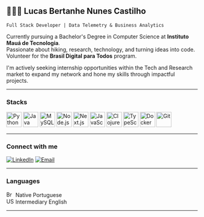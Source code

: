 ## 👨🏻‍💻 Lucas Bertanhe Nunes Castilho  

`Full Stack Developer | Data Telemetry & Business Analytics`

Currently pursuing a Bachelor's Degree in Computer Science at **Instituto Mauá de Tecnologia**.  
Passionate about hiking, research, technology, and turning ideas into code.  
Volunteer for the **Brasil Digital para Todos** program.

I'm actively seeking internship opportunities within the Tech and Research market to expand my network and hone my skills through impactful projects.

---

### **Stacks**

<p align="left">
  <img src="https://cdn.jsdelivr.net/gh/devicons/devicon/icons/python/python-original.svg" alt="Python" width="40" height="40"/>
  <img src="https://cdn.jsdelivr.net/gh/devicons/devicon/icons/java/java-original.svg" alt="Java" width="40" height="40"/>
  <img src="https://cdn.jsdelivr.net/gh/devicons/devicon/icons/mysql/mysql-original.svg" alt="MySQL" width="40" height="40"/>
  <img src="https://cdn.jsdelivr.net/gh/devicons/devicon/icons/nodejs/nodejs-original.svg" alt="Node.js" width="40" height="40"/>
  <img src="https://cdn.jsdelivr.net/gh/devicons/devicon/icons/nextjs/nextjs-original.svg" alt="Next.js" width="40" height="40"/>
  <img src="https://cdn.jsdelivr.net/gh/devicons/devicon/icons/javascript/javascript-original.svg" alt="JavaScript" width="40" height="40"/>
  <img src="https://i.postimg.cc/kgd7J0gM/clojure-dark-blue-icon.png" alt="Clojure" width="40" height="40"/>
  <img src="https://cdn.jsdelivr.net/gh/devicons/devicon/icons/typescript/typescript-original.svg" alt="TypeScript" width="40" height="40"/>
  <img src="https://cdn.jsdelivr.net/gh/devicons/devicon/icons/docker/docker-original.svg" alt="Docker" width="40" height="40"/>
  <img src="https://cdn.jsdelivr.net/gh/devicons/devicon/icons/git/git-original.svg" alt="Git" width="40" height="40"/>
</p>

---

### **Connect with me**

[![LinkedIn](https://img.shields.io/badge/LinkedIn-0A66C2?style=for-the-badge&logo=linkedin&logoColor=white)](https://www.linkedin.com/in/lucas-castilho-43bb28354/)
[![Email](https://img.shields.io/badge/Email-D14836?style=for-the-badge&logo=gmail&logoColor=white)](mailto:lubertanhe@gmail.com)

---

### **Languages**
<p align="left">
  <img src="https://raw.githubusercontent.com/stevenrskelton/flag-icon/master/png/16/country-4x3/br.png" alt="Brazilian Flag" width="20" height="15"/> Native Portuguese  
  <br>
  <img src="https://raw.githubusercontent.com/stevenrskelton/flag-icon/master/png/16/country-4x3/us.png" alt="US Flag" width="20" height="15"/> Intermediary English
</p>

---

